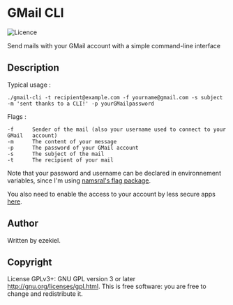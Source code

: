 # GMail CLI

![Licence](https://img.shields.io/badge/License-GPL-brightgreen)

Send mails with your GMail account with a simple command-line interface

## Description
Typical usage :

`./gmail-cli -t recipient@example.com -f yourname@gmail.com -s subject -m 'sent thanks to a CLI!' -p yourGMailpassword `

Flags :
```
-f      Sender of the mail (also your username used to connect to your GMail   account)
-m      The content of your message
-p      The password of your GMail account
-s      The subject of the mail
-t      The recipient of your mail
```

Note that your password and username can be declared in environnement variables, since I'm using [namsral's flag package](https://github.com/namsral/flag).

You also need to enable the access to your account by less secure apps [here](https://myaccount.google.com/lesssecureapps).
## Author

Written by ezekiel.

## Copyright

License GPLv3+: GNU GPL version 3 or later <http://gnu.org/licenses/gpl.html>. This is free software: you are free to change and redistribute it.